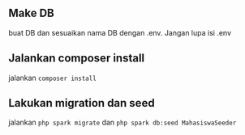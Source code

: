 ## Make DB
buat DB dan sesuaikan nama DB dengan .env. Jangan lupa isi .env

## Jalankan composer install
jalankan `composer install`

## Lakukan migration dan seed
jalankan `php spark migrate` dan `php spark db:seed MahasiswaSeeder`